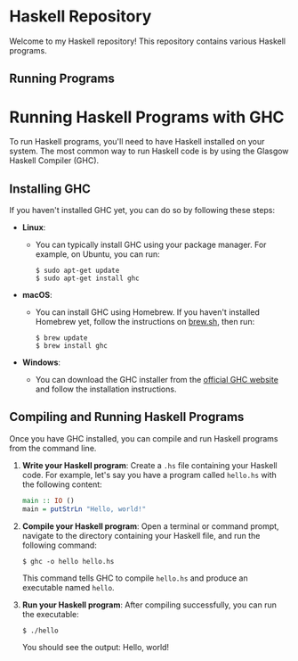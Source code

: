 # Haskell Repository

Welcome to my Haskell repository! This repository contains various Haskell programs.

## Running Programs

# Running Haskell Programs with GHC

To run Haskell programs, you'll need to have Haskell installed on your system. The most common way to run Haskell code is by using the Glasgow Haskell Compiler (GHC).

## Installing GHC

If you haven't installed GHC yet, you can do so by following these steps:

- **Linux**:
  - You can typically install GHC using your package manager. For example, on Ubuntu, you can run:
    ```
    $ sudo apt-get update
    $ sudo apt-get install ghc
    ```

- **macOS**:
  - You can install GHC using Homebrew. If you haven't installed Homebrew yet, follow the instructions on [brew.sh](https://brew.sh/), then run:
    ```
    $ brew update
    $ brew install ghc
    ```

- **Windows**:
  - You can download the GHC installer from the [official GHC website]([https://www.haskell.org/ghc/download.html](https://www.haskell.org/downloads/)) and follow the installation instructions.

## Compiling and Running Haskell Programs

Once you have GHC installed, you can compile and run Haskell programs from the command line.

1. **Write your Haskell program**: Create a `.hs` file containing your Haskell code. For example, let's say you have a program called `hello.hs` with the following content:

    ```haskell
    main :: IO ()
    main = putStrLn "Hello, world!"
    ```

2. **Compile your Haskell program**: Open a terminal or command prompt, navigate to the directory containing your Haskell file, and run the following command:

    ```
    $ ghc -o hello hello.hs
    ```

   This command tells GHC to compile `hello.hs` and produce an executable named `hello`.

3. **Run your Haskell program**: After compiling successfully, you can run the executable:

    ```
    $ ./hello
    ```

   You should see the output: Hello, world!

